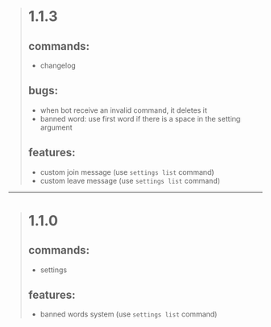 > # 1.1.3
> ## commands:
> - changelog
> ## bugs:
> - when bot receive an invalid command, it deletes it
> - banned word: use first word if there is a space in the setting argument
> ## features:
> - custom join message (use `settings list` command)
> - custom leave message (use `settings list` command)

---

> # 1.1.0
> ## commands:
> - settings
> ## features:
> - banned words system (use `settings list` command)